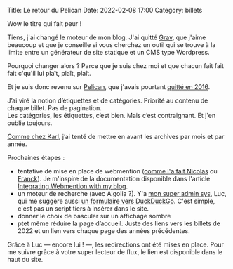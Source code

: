 Title: Le retour du Pelican
Date: 2022-02-08 17:00
Category: billets

Wow le titre qui fait peur !

Tiens, j'ai changé le moteur de mon blog. J'ai quitté [Grav](https://getgrav.org/), que j'aime beaucoup et que je conseille si vous cherchez un outil qui se trouve à la limite entre un générateur de site statique et un CMS type Wordpress.

Pourquoi changer alors ? Parce que je suis chez moi et que chacun fait fait fait c'qu'il lui plaît, plaît, plaît.

Et je suis donc revenu sur [Pelican](https://blog.getpelican.com/), que j'avais pourtant [quitté en 2016]({filename}../Développement/plus-de-pelican-c-est-grav.md).

J’ai viré la notion d’étiquettes et de catégories. Priorité au contenu de chaque billet. Pas de pagination.  
Les catégories, les étiquettes, c’est bien. Mais c’est contraignant. Et j'en oublie toujours.

[Comme chez Karl](https://www.la-grange.net/), j’ai tenté de mettre en avant les archives par mois et par année.

Prochaines étapes :

* tentative de mise en place de webmention ([comme l'a fait Nicolas](https://nicolas-hoizey.com/articles/2017/07/27/so-long-disqus-hello-webmentions/) ou [Franck](https://open-time.net/post/2017/07/29/Webmentions-en-coreen)). Je m'inspire de la documentation disponible dans l'article [Integrating Webmention with my blog](https://www.kappawingman.com/posts/webdev/2020/07/15/integrating-webmention-with-my-blog/).
* un moteur de recherche (avec Algolia ?). Y'a [mon super admin sys](https://fiat-tux.fr/about/), Luc, qui me suggère aussi [un formulaire vers DuckDuckGo](https://duckduckgo.com/?q=site%3Ahttps%3A%2F%2Fnicolas.loeuillet.org+&ia=web). C'est simple, c'est pas un script tiers à insérer dans le site.
* donner le choix de basculer sur un affichage sombre
* ptet même réduire la page d’accueil. Juste des liens vers les billets de 2022 et un lien vers chaque page des années précédentes.

Grâce à Luc — encore lui ! —, les redirections ont été mises en place. Pour me suivre grâce à votre super lecteur de flux, le lien est disponible dans le haut du site.
